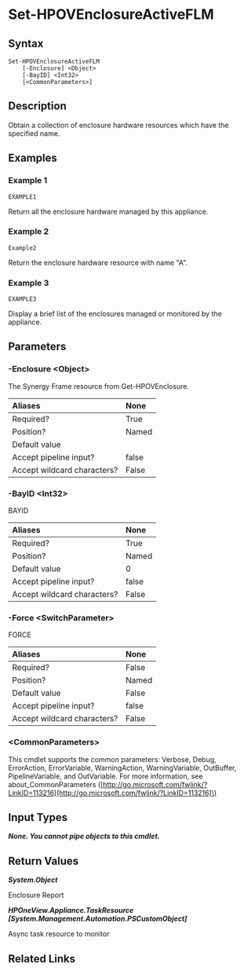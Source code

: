 ﻿---
description: Power reset Enclosure component.
---

# Set-HPOVEnclosureActiveFLM

## Syntax

```text
Set-HPOVEnclosureActiveFLM
    [-Enclosure] <Object>
    [-BayID] <Int32>
    [<CommonParameters>]
```

## Description

Obtain a collection of enclosure hardware resources which have the specified name.

## Examples

###  Example 1 

```text
EXAMPLE1

```

Return all the enclosure hardware managed by this appliance.

###  Example 2 

```text
Example2

```

Return the enclosure hardware resource with name "A".

###  Example 3 

```text
EXAMPLE3

```

Display a brief list of the enclosures managed or monitored by the appliance.

## Parameters

### -Enclosure &lt;Object&gt;

The Synergy Frame resource from Get-HPOVEnclosure.

| Aliases | None |
| :--- | :--- |
| Required? | True |
| Position? | Named |
| Default value |  |
| Accept pipeline input? | false |
| Accept wildcard characters? | False |

### -BayID &lt;Int32&gt;

BAYID

| Aliases | None |
| :--- | :--- |
| Required? | True |
| Position? | Named |
| Default value | 0 |
| Accept pipeline input? | false |
| Accept wildcard characters? | False |

### -Force &lt;SwitchParameter&gt;

FORCE

| Aliases | None |
| :--- | :--- |
| Required? | False |
| Position? | Named |
| Default value | False |
| Accept pipeline input? | false |
| Accept wildcard characters? | False |

### &lt;CommonParameters&gt;

This cmdlet supports the common parameters: Verbose, Debug, ErrorAction, ErrorVariable, WarningAction, WarningVariable, OutBuffer, PipelineVariable, and OutVariable. For more information, see about\_CommonParameters \([http://go.microsoft.com/fwlink/?LinkID=113216](http://go.microsoft.com/fwlink/?LinkID=113216)\)

## Input Types

_**None.  You cannot pipe objects to this cmdlet.**_

## Return Values

_**System.Object**_

Enclosure Report


_**HPOneView.Appliance.TaskResource [System.Management.Automation.PSCustomObject]**_

Async task resource to monitor

## Related Links

